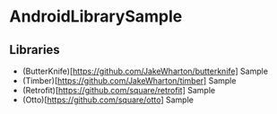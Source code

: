 # AndroidLibrarySample


## Libraries

* (ButterKnife)[https://github.com/JakeWharton/butterknife] Sample
* (Timber)[https://github.com/JakeWharton/timber] Sample
* (Retrofit)[https://github.com/square/retrofit] Sample
* (Otto)[https://github.com/square/otto] Sample


